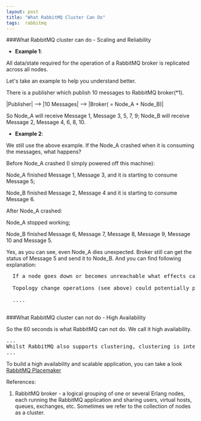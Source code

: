 ```yaml
---
layout: post
title: "What RabbitMQ Cluster Can Do"
tags:  rabbitmq
---
```


###What RabbitMQ cluster can do - Scaling and Reliability


* <b>Example 1</b>: 

All data/state required for the operation of a RabbitMQ broker is replicated across all nodes.

Let's take an example to help you understand better. 

There is a publisher which publish 10 messages to RabbitMQ broker(*1).

|Publisher| --> |10 Messages| --> |Broker( = Node_A + Node_B)|

So Node_A will receive Message 1, Message 3, 5, 7, 9; Node_B will receive Message 2, Message 4, 6, 8, 10.

* <b>Example 2</b>:

We still use the above example. If the Node_A crashed when it is consuming the messages, what happens?

Before Node_A crashed (I simply powered off this machine):

Node_A finished Message 1, Message 3, and it is starting to consume Message 5;

Node_B finished Message 2, Message 4 and it is starting to consume Message 6.

After Node_A crashed:

Node_A stopped working;

Node_B finished Message 6, Message 7, Message 8, Message 9, Message 10 and Message 5.

Yes, as you can see, even Node_A dies unexpected. Broker still can get the status of Message 5 and send it to Node_B. 
And you can find following explanation:

<pre>
  If a node goes down or becomes unreachable what effects can this have on the cluster? Do things 'hang' for a bit?
  
  Topology change operations (see above) could potentially pause operation for a brief time but they will complete eventually. We use the net_kernel erlang module to do monitoring between nodes. The default "tick" time there is 60 seconds but this can be reduced. Further, in the event of a failure, any communication between the nodes will likely result in an error being generated and detected immediately: i.e. the only time at which you would not know about a node failure for 60 seconds is if there was no communication between the nodes for that amount of time.
  
  ....
  
</pre>


###What RabbitMQ cluster can not do - High Availability

So the 60 seconds is what RabbitMQ can not do. We call it high availability. 

<pre>
...
Whilst RabbitMQ also supports clustering, clustering is intended to facilitate scalability, not availability. Thus in a cluster, if a node fails, queues which were on the failed node are lost. With the high availability setup described in this guide, when a node fails, the durable queues and the persistent messages within them can be recovered by a different node.
...
</pre>

To build a high availability and scalable application, you can take a look <a href='http://www.rabbitmq.com/pacemaker.html'>RabbitMQ Placemaker</a>


References:

1. RabbitMQ broker - a logical grouping of one or several Erlang nodes, each running the RabbitMQ application and sharing users, virtual hosts, queues, exchanges, etc. Sometimes we refer to the collection of nodes as a cluster. 
